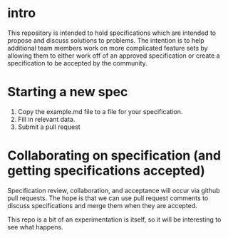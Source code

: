 # intro

This repository is intended to hold specifications which are intended to propose
and discuss solutions to problems. The intention is to help additional team
members work on more complicated feature sets by allowing them to either
work off of an approved specification or create a specification to be accepted
by the community.

# Starting a new spec

1. Copy the example.md file to a file for your specification.
2. Fill in relevant data.
3. Submit a pull request

# Collaborating on specification (and getting specifications accepted)

Specification review, collaboration, and acceptance will occur via github
pull requests. The hope is that we can use pull request comments to discuss
specifications and merge them when they are accepted.

This repo is a bit of an experimentation is itself, so it will be interesting to
see what happens.
